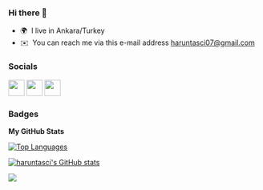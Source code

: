 ### Hi there 👋

* 🌍  I live in Ankara/Turkey
* ✉️  You can reach me via this e-mail address [haruntasci07@gmail.com](mailto:haruntasci07@gmail.com)



### Socials

<p align="left"> <a href="https://discord.com/users/haruntasci" target="_blank" rel="noreferrer"><img src="https://raw.githubusercontent.com/danielcranney/readme-generator/main/public/icons/socials/discord.svg" width="32" height="32" /></a> <a href="https://www.github.com/haruntasci" target="_blank" rel="noreferrer"><img src="https://raw.githubusercontent.com/danielcranney/readme-generator/main/public/icons/socials/github.svg" width="32" height="32" /></a>
  <a href="https://www.linkedin.com/in/harun-tasci/" target="_blank" rel="noreferrer"><img src="https://raw.githubusercontent.com/danielcranney/readme-generator/main/public/icons/socials/linkedin.svg" width="32" height="32" /></a></p>

### Badges

<b>My GitHub Stats</b>

<a href="https://github.com/haruntasci" align="left"><img src="https://github-readme-stats.vercel.app/api/top-langs/?username=haruntasci&langs_count=10&title_color=0891b2&text_color=ffffff&icon_color=0891b2&bg_color=1c1917&hide_border=true&locale=en&custom_title=Top%20%Languages" alt="Top Languages" /></a>

<a href="http://www.github.com/haruntasci"><img src="https://github-readme-stats.vercel.app/api?username=haruntasci&show_icons=true&hide=&count_private=true&title_color=0891b2&text_color=ffffff&icon_color=0891b2&bg_color=1c1917&hide_border=true&show_icons=true" alt="haruntasci's GitHub stats" /></a>

<a href="http://www.github.com/haruntasci"><img src="https://github-readme-streak-stats.herokuapp.com/?user=haruntasci&stroke=ffffff&background=1c1917&ring=0891b2&fire=0891b2&currStreakNum=ffffff&currStreakLabel=0891b2&sideNums=ffffff&sideLabels=ffffff&dates=ffffff&hide_border=true" /></a>

